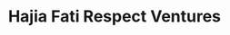 ---
title: "Hajia Fati Respect Ventures"
url: /accra/hajia-fati-respect-ventures/
shop: convenience
---